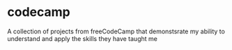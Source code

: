# codecamp
A collection of projects from freeCodeCamp that demonstsrate
my ability to understand and apply the skills they have taught me

